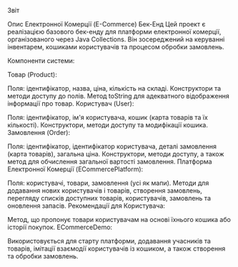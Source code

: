 Звіт 

Опис Електронної Комерції (E-Commerce) Бек-Енд
Цей проект є реалізацією базового бек-енду для платформи електронної комерції, організованого через Java Collections. Він зосереджений на керуванні інвентарем, кошиками користувачів та процесом обробки замовлень.

Компоненти системи:

Товар (Product):

Поля: ідентифікатор, назва, ціна, кількість на складі.
Конструктори та методи доступу до полів.
Метод toString для адекватного відображення інформації про товар.
Користувач (User):

Поля: ідентифікатор, ім'я користувача, кошик (карта товарів та їх кількості).
Конструктори, методи доступу та модифікації кошика.
Замовлення (Order):

Поля: ідентифікатор, ідентифікатор користувача, деталі замовлення (карта товарів), загальна ціна.
Конструктори, методи доступу, а також метод для обчислення загальної вартості замовлення.
Платформа Електронної Комерції (ECommercePlatform):

Поля: користувачі, товари, замовлення (усі як мапи).
Методи для додавання нових користувачів і товарів, створення замовлень, перегляду списків доступних товарів, користувачів, замовлень та оновлення запасів.
Рекомендації для Користувача:

Метод, що пропонує товари користувачам на основі їхнього кошика або історії покупок.
ECommerceDemo:

Використовується для старту платформи, додавання учасників та товарів, імітації взаємодії користувачів із кошиком, а також створення та обробки замовлень.